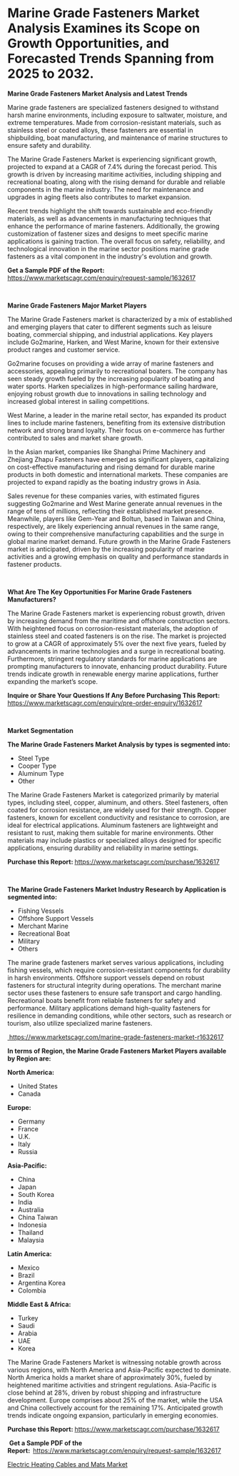 <p><h1>Marine Grade Fasteners Market Analysis Examines its Scope on Growth Opportunities, and Forecasted Trends Spanning from 2025 to 2032.</h1></p><p><strong>Marine Grade Fasteners Market Analysis and Latest Trends</strong></p>
<p><p>Marine grade fasteners are specialized fasteners designed to withstand harsh marine environments, including exposure to saltwater, moisture, and extreme temperatures. Made from corrosion-resistant materials, such as stainless steel or coated alloys, these fasteners are essential in shipbuilding, boat manufacturing, and maintenance of marine structures to ensure safety and durability.</p><p>The Marine Grade Fasteners Market is experiencing significant growth, projected to expand at a CAGR of 7.4% during the forecast period. This growth is driven by increasing maritime activities, including shipping and recreational boating, along with the rising demand for durable and reliable components in the marine industry. The need for maintenance and upgrades in aging fleets also contributes to market expansion.</p><p>Recent trends highlight the shift towards sustainable and eco-friendly materials, as well as advancements in manufacturing techniques that enhance the performance of marine fasteners. Additionally, the growing customization of fastener sizes and designs to meet specific marine applications is gaining traction. The overall focus on safety, reliability, and technological innovation in the marine sector positions marine grade fasteners as a vital component in the industry's evolution and growth.</p></p>
<p><strong>Get a Sample PDF of the Report:&nbsp;</strong> <a href="https://www.marketscagr.com/enquiry/request-sample/1632617?utm_campaign=3527&utm_medium=2&utm_source=Github&utm_content=ia&utm_term=29032025&utm_id=marine-grade-fasteners">https://www.marketscagr.com/enquiry/request-sample/1632617</a></p>
<p>&nbsp;</p>
<p><strong>Marine Grade Fasteners Major Market Players</strong></p>
<p><p>The Marine Grade Fasteners market is characterized by a mix of established and emerging players that cater to different segments such as leisure boating, commercial shipping, and industrial applications. Key players include Go2marine, Harken, and West Marine, known for their extensive product ranges and customer service.</p><p>Go2marine focuses on providing a wide array of marine fasteners and accessories, appealing primarily to recreational boaters. The company has seen steady growth fueled by the increasing popularity of boating and water sports. Harken specializes in high-performance sailing hardware, enjoying robust growth due to innovations in sailing technology and increased global interest in sailing competitions.</p><p>West Marine, a leader in the marine retail sector, has expanded its product lines to include marine fasteners, benefiting from its extensive distribution network and strong brand loyalty. Their focus on e-commerce has further contributed to sales and market share growth.</p><p>In the Asian market, companies like Shanghai Prime Machinery and Zhejiang Zhapu Fasteners have emerged as significant players, capitalizing on cost-effective manufacturing and rising demand for durable marine products in both domestic and international markets. These companies are projected to expand rapidly as the boating industry grows in Asia.</p><p>Sales revenue for these companies varies, with estimated figures suggesting Go2marine and West Marine generate annual revenues in the range of tens of millions, reflecting their established market presence. Meanwhile, players like Gem-Year and Boltun, based in Taiwan and China, respectively, are likely experiencing annual revenues in the same range, owing to their comprehensive manufacturing capabilities and the surge in global marine market demand. Future growth in the Marine Grade Fasteners market is anticipated, driven by the increasing popularity of marine activities and a growing emphasis on quality and performance standards in fastener products.</p></p>
<p>&nbsp;</p>
<p><strong>What Are The Key Opportunities For Marine Grade Fasteners Manufacturers?</strong></p>
<p><p>The Marine Grade Fasteners market is experiencing robust growth, driven by increasing demand from the maritime and offshore construction sectors. With heightened focus on corrosion-resistant materials, the adoption of stainless steel and coated fasteners is on the rise. The market is projected to grow at a CAGR of approximately 5% over the next five years, fueled by advancements in marine technologies and a surge in recreational boating. Furthermore, stringent regulatory standards for marine applications are prompting manufacturers to innovate, enhancing product durability. Future trends indicate growth in renewable energy marine applications, further expanding the market’s scope.</p></p>
<p><strong>Inquire or Share Your Questions If Any Before Purchasing This Report:</strong> <a href="https://www.marketscagr.com/enquiry/pre-order-enquiry/1632617?utm_campaign=3527&utm_medium=2&utm_source=Github&utm_content=ia&utm_term=29032025&utm_id=marine-grade-fasteners">https://www.marketscagr.com/enquiry/pre-order-enquiry/1632617</a></p>
<p>&nbsp;</p>
<p><strong>Market Segmentation</strong></p>
<p><strong>The Marine Grade Fasteners Market Analysis by types is segmented into:</strong></p>
<p><ul><li>Steel Type</li><li>Cooper Type</li><li>Aluminum Type</li><li>Other</li></ul></p>
<p><p>The Marine Grade Fasteners Market is categorized primarily by material types, including steel, copper, aluminum, and others. Steel fasteners, often coated for corrosion resistance, are widely used for their strength. Copper fasteners, known for excellent conductivity and resistance to corrosion, are ideal for electrical applications. Aluminum fasteners are lightweight and resistant to rust, making them suitable for marine environments. Other materials may include plastics or specialized alloys designed for specific applications, ensuring durability and reliability in marine settings.</p></p>
<p><strong>Purchase this Report:&nbsp;</strong><a href="https://www.marketscagr.com/purchase/1632617?utm_campaign=3527&utm_medium=2&utm_source=Github&utm_content=ia&utm_term=29032025&utm_id=marine-grade-fasteners">https://www.marketscagr.com/purchase/1632617</a></p>
<p>&nbsp;</p>
<p><strong>The Marine Grade Fasteners Market Industry Research by Application is segmented into:</strong></p>
<p><ul><li>Fishing Vessels</li><li>Offshore Support Vessels</li><li>Merchant Marine</li><li>Recreational Boat</li><li>Military</li><li>Others</li></ul></p>
<p><p>The marine grade fasteners market serves various applications, including fishing vessels, which require corrosion-resistant components for durability in harsh environments. Offshore support vessels depend on robust fasteners for structural integrity during operations. The merchant marine sector uses these fasteners to ensure safe transport and cargo handling. Recreational boats benefit from reliable fasteners for safety and performance. Military applications demand high-quality fasteners for resilience in demanding conditions, while other sectors, such as research or tourism, also utilize specialized marine fasteners.</p></p>
<p><a href="https://www.marketscagr.com/marine-grade-fasteners-market-r1632617?utm_campaign=3527&utm_medium=2&utm_source=Github&utm_content=ia&utm_term=29032025&utm_id=marine-grade-fasteners">&nbsp;https://www.marketscagr.com/marine-grade-fasteners-market-r1632617</a></p>
<p><strong>In terms of Region, the Marine Grade Fasteners Market Players available by Region are:</strong></p>
<p>
    <p> <strong> North America: </strong>
        <ul>
            <li>United States</li>
            <li>Canada</li>
        </ul>
        </p> 
    <p> <strong> Europe: </strong>
        <ul>
            <li>Germany</li>
            <li>France</li>
            <li>U.K.</li>
            <li>Italy</li>
            <li>Russia</li>
        </ul>
        </p> 
    <p> <strong> Asia-Pacific: </strong>
        <ul>
            <li>China</li>
            <li>Japan</li>
            <li>South Korea</li>
            <li>India</li>
            <li>Australia</li>
            <li>China Taiwan</li>
            <li>Indonesia</li>
            <li>Thailand</li>
            <li>Malaysia</li>
        </ul>
        </p> 
    <p> <strong> Latin America: </strong>
        <ul>
            <li>Mexico</li>
            <li>Brazil</li>
            <li>Argentina Korea</li>
            <li>Colombia</li>
        </ul>
        </p> 
    <p> <strong> Middle East & Africa: </strong>
        <ul>
            <li>Turkey</li>
            <li>Saudi</li>
            <li>Arabia</li>
            <li>UAE</li>
            <li>Korea</li>
        </ul>
    </p>
    </p>
<p><p>The Marine Grade Fasteners Market is witnessing notable growth across various regions, with North America and Asia-Pacific expected to dominate. North America holds a market share of approximately 30%, fueled by heightened maritime activities and stringent regulations. Asia-Pacific is close behind at 28%, driven by robust shipping and infrastructure development. Europe comprises about 25% of the market, while the USA and China collectively account for the remaining 17%. Anticipated growth trends indicate ongoing expansion, particularly in emerging economies.</p></p>
<p><strong>Purchase this Report: </strong><a href="https://www.marketscagr.com/purchase/1632617?utm_campaign=3527&utm_medium=2&utm_source=Github&utm_content=ia&utm_term=29032025&utm_id=marine-grade-fasteners">https://www.marketscagr.com/purchase/1632617</a></p>
<p>&nbsp;<strong>Get a Sample PDF of the Report:&nbsp;&nbsp;</strong><a href="https://www.marketscagr.com/enquiry/request-sample/1632617?utm_campaign=3527&utm_medium=2&utm_source=Github&utm_content=ia&utm_term=29032025&utm_id=marine-grade-fasteners">https://www.marketscagr.com/enquiry/request-sample/1632617</a></p>
<p><strong></strong></p>
<p><p><a href="https://github.com/jhoonatsev/Market-Research-Report-List-1/blob/main/electric-heating-cables-and-mats-market.md?utm_campaign=3527&utm_medium=2&utm_source=Github&utm_content=ia&utm_term=29032025&utm_id=marine-grade-fasteners">Electric Heating Cables and Mats Market</a></p></p>
